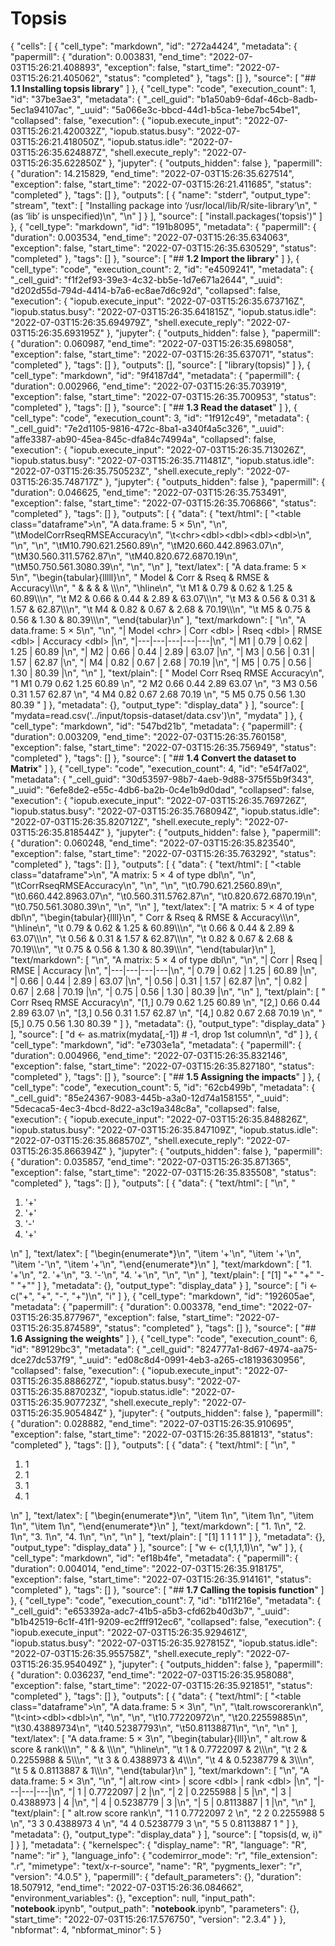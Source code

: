 # Topsis

{
 "cells": [
  {
   "cell_type": "markdown",
   "id": "272a4424",
   "metadata": {
    "papermill": {
     "duration": 0.003831,
     "end_time": "2022-07-03T15:26:21.408893",
     "exception": false,
     "start_time": "2022-07-03T15:26:21.405062",
     "status": "completed"
    },
    "tags": []
   },
   "source": [
    "## **1.1 Installing topsis library**"
   ]
  },
  {
   "cell_type": "code",
   "execution_count": 1,
   "id": "37be3ae3",
   "metadata": {
    "_cell_guid": "b1a50ab9-6daf-46cb-8adb-5ec1a94107ac",
    "_uuid": "5a066e3c-bbcd-44d1-b5ca-1ebe7bc54be1",
    "collapsed": false,
    "execution": {
     "iopub.execute_input": "2022-07-03T15:26:21.420032Z",
     "iopub.status.busy": "2022-07-03T15:26:21.418050Z",
     "iopub.status.idle": "2022-07-03T15:26:35.624887Z",
     "shell.execute_reply": "2022-07-03T15:26:35.622850Z"
    },
    "jupyter": {
     "outputs_hidden": false
    },
    "papermill": {
     "duration": 14.215829,
     "end_time": "2022-07-03T15:26:35.627514",
     "exception": false,
     "start_time": "2022-07-03T15:26:21.411685",
     "status": "completed"
    },
    "tags": []
   },
   "outputs": [
    {
     "name": "stderr",
     "output_type": "stream",
     "text": [
      "Installing package into ‘/usr/local/lib/R/site-library’\n",
      "(as ‘lib’ is unspecified)\n",
      "\n"
     ]
    }
   ],
   "source": [
    "install.packages('topsis')"
   ]
  },
  {
   "cell_type": "markdown",
   "id": "191b8095",
   "metadata": {
    "papermill": {
     "duration": 0.003534,
     "end_time": "2022-07-03T15:26:35.634063",
     "exception": false,
     "start_time": "2022-07-03T15:26:35.630529",
     "status": "completed"
    },
    "tags": []
   },
   "source": [
    "## **1.2 Import the library**"
   ]
  },
  {
   "cell_type": "code",
   "execution_count": 2,
   "id": "e4509241",
   "metadata": {
    "_cell_guid": "f1f2ef93-39e3-4c32-bb5e-1d7e671a2644",
    "_uuid": "d202d55d-794d-4414-b7a6-ec8ae7d6c92d",
    "collapsed": false,
    "execution": {
     "iopub.execute_input": "2022-07-03T15:26:35.673716Z",
     "iopub.status.busy": "2022-07-03T15:26:35.641815Z",
     "iopub.status.idle": "2022-07-03T15:26:35.694979Z",
     "shell.execute_reply": "2022-07-03T15:26:35.693195Z"
    },
    "jupyter": {
     "outputs_hidden": false
    },
    "papermill": {
     "duration": 0.060987,
     "end_time": "2022-07-03T15:26:35.698058",
     "exception": false,
     "start_time": "2022-07-03T15:26:35.637071",
     "status": "completed"
    },
    "tags": []
   },
   "outputs": [],
   "source": [
    "library(topsis)"
   ]
  },
  {
   "cell_type": "markdown",
   "id": "9f4187d4",
   "metadata": {
    "papermill": {
     "duration": 0.002966,
     "end_time": "2022-07-03T15:26:35.703919",
     "exception": false,
     "start_time": "2022-07-03T15:26:35.700953",
     "status": "completed"
    },
    "tags": []
   },
   "source": [
    "## **1.3 Read the dataset**"
   ]
  },
  {
   "cell_type": "code",
   "execution_count": 3,
   "id": "1f912c49",
   "metadata": {
    "_cell_guid": "7e2d1105-9816-472c-8ba1-a340f4a5c326",
    "_uuid": "affe3387-ab90-45ea-845c-dfa84c74994a",
    "collapsed": false,
    "execution": {
     "iopub.execute_input": "2022-07-03T15:26:35.713026Z",
     "iopub.status.busy": "2022-07-03T15:26:35.711481Z",
     "iopub.status.idle": "2022-07-03T15:26:35.750523Z",
     "shell.execute_reply": "2022-07-03T15:26:35.748717Z"
    },
    "jupyter": {
     "outputs_hidden": false
    },
    "papermill": {
     "duration": 0.046625,
     "end_time": "2022-07-03T15:26:35.753491",
     "exception": false,
     "start_time": "2022-07-03T15:26:35.706866",
     "status": "completed"
    },
    "tags": []
   },
   "outputs": [
    {
     "data": {
      "text/html": [
       "<table class=\"dataframe\">\n",
       "<caption>A data.frame: 5 × 5</caption>\n",
       "<thead>\n",
       "\t<tr><th scope=col>Model</th><th scope=col>Corr</th><th scope=col>Rseq</th><th scope=col>RMSE</th><th scope=col>Accuracy</th></tr>\n",
       "\t<tr><th scope=col>&lt;chr&gt;</th><th scope=col>&lt;dbl&gt;</th><th scope=col>&lt;dbl&gt;</th><th scope=col>&lt;dbl&gt;</th><th scope=col>&lt;dbl&gt;</th></tr>\n",
       "</thead>\n",
       "<tbody>\n",
       "\t<tr><td>M1</td><td>0.79</td><td>0.62</td><td>1.25</td><td>60.89</td></tr>\n",
       "\t<tr><td>M2</td><td>0.66</td><td>0.44</td><td>2.89</td><td>63.07</td></tr>\n",
       "\t<tr><td>M3</td><td>0.56</td><td>0.31</td><td>1.57</td><td>62.87</td></tr>\n",
       "\t<tr><td>M4</td><td>0.82</td><td>0.67</td><td>2.68</td><td>70.19</td></tr>\n",
       "\t<tr><td>M5</td><td>0.75</td><td>0.56</td><td>1.30</td><td>80.39</td></tr>\n",
       "</tbody>\n",
       "</table>\n"
      ],
      "text/latex": [
       "A data.frame: 5 × 5\n",
       "\\begin{tabular}{lllll}\n",
       " Model & Corr & Rseq & RMSE & Accuracy\\\\\n",
       " <chr> & <dbl> & <dbl> & <dbl> & <dbl>\\\\\n",
       "\\hline\n",
       "\t M1 & 0.79 & 0.62 & 1.25 & 60.89\\\\\n",
       "\t M2 & 0.66 & 0.44 & 2.89 & 63.07\\\\\n",
       "\t M3 & 0.56 & 0.31 & 1.57 & 62.87\\\\\n",
       "\t M4 & 0.82 & 0.67 & 2.68 & 70.19\\\\\n",
       "\t M5 & 0.75 & 0.56 & 1.30 & 80.39\\\\\n",
       "\\end{tabular}\n"
      ],
      "text/markdown": [
       "\n",
       "A data.frame: 5 × 5\n",
       "\n",
       "| Model &lt;chr&gt; | Corr &lt;dbl&gt; | Rseq &lt;dbl&gt; | RMSE &lt;dbl&gt; | Accuracy &lt;dbl&gt; |\n",
       "|---|---|---|---|---|\n",
       "| M1 | 0.79 | 0.62 | 1.25 | 60.89 |\n",
       "| M2 | 0.66 | 0.44 | 2.89 | 63.07 |\n",
       "| M3 | 0.56 | 0.31 | 1.57 | 62.87 |\n",
       "| M4 | 0.82 | 0.67 | 2.68 | 70.19 |\n",
       "| M5 | 0.75 | 0.56 | 1.30 | 80.39 |\n",
       "\n"
      ],
      "text/plain": [
       "  Model Corr Rseq RMSE Accuracy\n",
       "1 M1    0.79 0.62 1.25 60.89   \n",
       "2 M2    0.66 0.44 2.89 63.07   \n",
       "3 M3    0.56 0.31 1.57 62.87   \n",
       "4 M4    0.82 0.67 2.68 70.19   \n",
       "5 M5    0.75 0.56 1.30 80.39   "
      ]
     },
     "metadata": {},
     "output_type": "display_data"
    }
   ],
   "source": [
    "mydata=read.csv('../input/topsis-dataset/data.csv')\n",
    "mydata"
   ]
  },
  {
   "cell_type": "markdown",
   "id": "547bd21b",
   "metadata": {
    "papermill": {
     "duration": 0.003209,
     "end_time": "2022-07-03T15:26:35.760158",
     "exception": false,
     "start_time": "2022-07-03T15:26:35.756949",
     "status": "completed"
    },
    "tags": []
   },
   "source": [
    "## **1.4 Convert the dataset to Matrix**"
   ]
  },
  {
   "cell_type": "code",
   "execution_count": 4,
   "id": "e54f7a02",
   "metadata": {
    "_cell_guid": "30d53597-98b7-4aeb-9d88-375f55b9f343",
    "_uuid": "6efe8de2-e55c-4db6-ba2b-0c4e1b9d0dad",
    "collapsed": false,
    "execution": {
     "iopub.execute_input": "2022-07-03T15:26:35.769726Z",
     "iopub.status.busy": "2022-07-03T15:26:35.768094Z",
     "iopub.status.idle": "2022-07-03T15:26:35.820712Z",
     "shell.execute_reply": "2022-07-03T15:26:35.818544Z"
    },
    "jupyter": {
     "outputs_hidden": false
    },
    "papermill": {
     "duration": 0.060248,
     "end_time": "2022-07-03T15:26:35.823540",
     "exception": false,
     "start_time": "2022-07-03T15:26:35.763292",
     "status": "completed"
    },
    "tags": []
   },
   "outputs": [
    {
     "data": {
      "text/html": [
       "<table class=\"dataframe\">\n",
       "<caption>A matrix: 5 × 4 of type dbl</caption>\n",
       "<thead>\n",
       "\t<tr><th scope=col>Corr</th><th scope=col>Rseq</th><th scope=col>RMSE</th><th scope=col>Accuracy</th></tr>\n",
       "</thead>\n",
       "<tbody>\n",
       "\t<tr><td>0.79</td><td>0.62</td><td>1.25</td><td>60.89</td></tr>\n",
       "\t<tr><td>0.66</td><td>0.44</td><td>2.89</td><td>63.07</td></tr>\n",
       "\t<tr><td>0.56</td><td>0.31</td><td>1.57</td><td>62.87</td></tr>\n",
       "\t<tr><td>0.82</td><td>0.67</td><td>2.68</td><td>70.19</td></tr>\n",
       "\t<tr><td>0.75</td><td>0.56</td><td>1.30</td><td>80.39</td></tr>\n",
       "</tbody>\n",
       "</table>\n"
      ],
      "text/latex": [
       "A matrix: 5 × 4 of type dbl\n",
       "\\begin{tabular}{llll}\n",
       " Corr & Rseq & RMSE & Accuracy\\\\\n",
       "\\hline\n",
       "\t 0.79 & 0.62 & 1.25 & 60.89\\\\\n",
       "\t 0.66 & 0.44 & 2.89 & 63.07\\\\\n",
       "\t 0.56 & 0.31 & 1.57 & 62.87\\\\\n",
       "\t 0.82 & 0.67 & 2.68 & 70.19\\\\\n",
       "\t 0.75 & 0.56 & 1.30 & 80.39\\\\\n",
       "\\end{tabular}\n"
      ],
      "text/markdown": [
       "\n",
       "A matrix: 5 × 4 of type dbl\n",
       "\n",
       "| Corr | Rseq | RMSE | Accuracy |\n",
       "|---|---|---|---|\n",
       "| 0.79 | 0.62 | 1.25 | 60.89 |\n",
       "| 0.66 | 0.44 | 2.89 | 63.07 |\n",
       "| 0.56 | 0.31 | 1.57 | 62.87 |\n",
       "| 0.82 | 0.67 | 2.68 | 70.19 |\n",
       "| 0.75 | 0.56 | 1.30 | 80.39 |\n",
       "\n"
      ],
      "text/plain": [
       "     Corr Rseq RMSE Accuracy\n",
       "[1,] 0.79 0.62 1.25 60.89   \n",
       "[2,] 0.66 0.44 2.89 63.07   \n",
       "[3,] 0.56 0.31 1.57 62.87   \n",
       "[4,] 0.82 0.67 2.68 70.19   \n",
       "[5,] 0.75 0.56 1.30 80.39   "
      ]
     },
     "metadata": {},
     "output_type": "display_data"
    }
   ],
   "source": [
    "d <- as.matrix(mydata[,-1]) # -1, drop 1st column\n",
    "d"
   ]
  },
  {
   "cell_type": "markdown",
   "id": "e7303e1a",
   "metadata": {
    "papermill": {
     "duration": 0.004966,
     "end_time": "2022-07-03T15:26:35.832146",
     "exception": false,
     "start_time": "2022-07-03T15:26:35.827180",
     "status": "completed"
    },
    "tags": []
   },
   "source": [
    "## **1.5 Assigning the impacts**"
   ]
  },
  {
   "cell_type": "code",
   "execution_count": 5,
   "id": "62cb499b",
   "metadata": {
    "_cell_guid": "85e24367-9083-445b-a3a0-12d74a158155",
    "_uuid": "5decaca5-4ec3-4bcd-8d22-a3c19a348c8a",
    "collapsed": false,
    "execution": {
     "iopub.execute_input": "2022-07-03T15:26:35.848826Z",
     "iopub.status.busy": "2022-07-03T15:26:35.847109Z",
     "iopub.status.idle": "2022-07-03T15:26:35.868570Z",
     "shell.execute_reply": "2022-07-03T15:26:35.866394Z"
    },
    "jupyter": {
     "outputs_hidden": false
    },
    "papermill": {
     "duration": 0.035857,
     "end_time": "2022-07-03T15:26:35.871365",
     "exception": false,
     "start_time": "2022-07-03T15:26:35.835508",
     "status": "completed"
    },
    "tags": []
   },
   "outputs": [
    {
     "data": {
      "text/html": [
       "<style>\n",
       ".list-inline {list-style: none; margin:0; padding: 0}\n",
       ".list-inline>li {display: inline-block}\n",
       ".list-inline>li:not(:last-child)::after {content: \"\\00b7\"; padding: 0 .5ex}\n",
       "</style>\n",
       "<ol class=list-inline><li>'+'</li><li>'+'</li><li>'-'</li><li>'+'</li></ol>\n"
      ],
      "text/latex": [
       "\\begin{enumerate*}\n",
       "\\item '+'\n",
       "\\item '+'\n",
       "\\item '-'\n",
       "\\item '+'\n",
       "\\end{enumerate*}\n"
      ],
      "text/markdown": [
       "1. '+'\n",
       "2. '+'\n",
       "3. '-'\n",
       "4. '+'\n",
       "\n",
       "\n"
      ],
      "text/plain": [
       "[1] \"+\" \"+\" \"-\" \"+\""
      ]
     },
     "metadata": {},
     "output_type": "display_data"
    }
   ],
   "source": [
    "i <- c(\"+\", \"+\", \"-\", \"+\")\n",
    "i"
   ]
  },
  {
   "cell_type": "markdown",
   "id": "192605ae",
   "metadata": {
    "papermill": {
     "duration": 0.003378,
     "end_time": "2022-07-03T15:26:35.877967",
     "exception": false,
     "start_time": "2022-07-03T15:26:35.874589",
     "status": "completed"
    },
    "tags": []
   },
   "source": [
    "## **1.6 Assigning the weights**"
   ]
  },
  {
   "cell_type": "code",
   "execution_count": 6,
   "id": "89129bc3",
   "metadata": {
    "_cell_guid": "824777a1-8d67-4974-aa75-dce27dc537f9",
    "_uuid": "ed08c8d4-0991-4eb3-a265-c18193630956",
    "collapsed": false,
    "execution": {
     "iopub.execute_input": "2022-07-03T15:26:35.888627Z",
     "iopub.status.busy": "2022-07-03T15:26:35.887023Z",
     "iopub.status.idle": "2022-07-03T15:26:35.907723Z",
     "shell.execute_reply": "2022-07-03T15:26:35.905484Z"
    },
    "jupyter": {
     "outputs_hidden": false
    },
    "papermill": {
     "duration": 0.028882,
     "end_time": "2022-07-03T15:26:35.910695",
     "exception": false,
     "start_time": "2022-07-03T15:26:35.881813",
     "status": "completed"
    },
    "tags": []
   },
   "outputs": [
    {
     "data": {
      "text/html": [
       "<style>\n",
       ".list-inline {list-style: none; margin:0; padding: 0}\n",
       ".list-inline>li {display: inline-block}\n",
       ".list-inline>li:not(:last-child)::after {content: \"\\00b7\"; padding: 0 .5ex}\n",
       "</style>\n",
       "<ol class=list-inline><li>1</li><li>1</li><li>1</li><li>1</li></ol>\n"
      ],
      "text/latex": [
       "\\begin{enumerate*}\n",
       "\\item 1\n",
       "\\item 1\n",
       "\\item 1\n",
       "\\item 1\n",
       "\\end{enumerate*}\n"
      ],
      "text/markdown": [
       "1. 1\n",
       "2. 1\n",
       "3. 1\n",
       "4. 1\n",
       "\n",
       "\n"
      ],
      "text/plain": [
       "[1] 1 1 1 1"
      ]
     },
     "metadata": {},
     "output_type": "display_data"
    }
   ],
   "source": [
    "w <- c(1,1,1,1)\n",
    "w"
   ]
  },
  {
   "cell_type": "markdown",
   "id": "ef18b4fe",
   "metadata": {
    "papermill": {
     "duration": 0.004014,
     "end_time": "2022-07-03T15:26:35.918175",
     "exception": false,
     "start_time": "2022-07-03T15:26:35.914161",
     "status": "completed"
    },
    "tags": []
   },
   "source": [
    "## **1.7 Calling the topisis function**"
   ]
  },
  {
   "cell_type": "code",
   "execution_count": 7,
   "id": "b11f216e",
   "metadata": {
    "_cell_guid": "e653392a-adc7-41b5-a5b3-cfd62b40d3b7",
    "_uuid": "b1b42519-6c1f-41f1-9209-ec2fff912ec6",
    "collapsed": false,
    "execution": {
     "iopub.execute_input": "2022-07-03T15:26:35.929461Z",
     "iopub.status.busy": "2022-07-03T15:26:35.927815Z",
     "iopub.status.idle": "2022-07-03T15:26:35.955758Z",
     "shell.execute_reply": "2022-07-03T15:26:35.954049Z"
    },
    "jupyter": {
     "outputs_hidden": false
    },
    "papermill": {
     "duration": 0.036237,
     "end_time": "2022-07-03T15:26:35.958088",
     "exception": false,
     "start_time": "2022-07-03T15:26:35.921851",
     "status": "completed"
    },
    "tags": []
   },
   "outputs": [
    {
     "data": {
      "text/html": [
       "<table class=\"dataframe\">\n",
       "<caption>A data.frame: 5 × 3</caption>\n",
       "<thead>\n",
       "\t<tr><th scope=col>alt.row</th><th scope=col>score</th><th scope=col>rank</th></tr>\n",
       "\t<tr><th scope=col>&lt;int&gt;</th><th scope=col>&lt;dbl&gt;</th><th scope=col>&lt;dbl&gt;</th></tr>\n",
       "</thead>\n",
       "<tbody>\n",
       "\t<tr><td>1</td><td>0.7722097</td><td>2</td></tr>\n",
       "\t<tr><td>2</td><td>0.2255988</td><td>5</td></tr>\n",
       "\t<tr><td>3</td><td>0.4388973</td><td>4</td></tr>\n",
       "\t<tr><td>4</td><td>0.5238779</td><td>3</td></tr>\n",
       "\t<tr><td>5</td><td>0.8113887</td><td>1</td></tr>\n",
       "</tbody>\n",
       "</table>\n"
      ],
      "text/latex": [
       "A data.frame: 5 × 3\n",
       "\\begin{tabular}{lll}\n",
       " alt.row & score & rank\\\\\n",
       " <int> & <dbl> & <dbl>\\\\\n",
       "\\hline\n",
       "\t 1 & 0.7722097 & 2\\\\\n",
       "\t 2 & 0.2255988 & 5\\\\\n",
       "\t 3 & 0.4388973 & 4\\\\\n",
       "\t 4 & 0.5238779 & 3\\\\\n",
       "\t 5 & 0.8113887 & 1\\\\\n",
       "\\end{tabular}\n"
      ],
      "text/markdown": [
       "\n",
       "A data.frame: 5 × 3\n",
       "\n",
       "| alt.row &lt;int&gt; | score &lt;dbl&gt; | rank &lt;dbl&gt; |\n",
       "|---|---|---|\n",
       "| 1 | 0.7722097 | 2 |\n",
       "| 2 | 0.2255988 | 5 |\n",
       "| 3 | 0.4388973 | 4 |\n",
       "| 4 | 0.5238779 | 3 |\n",
       "| 5 | 0.8113887 | 1 |\n",
       "\n"
      ],
      "text/plain": [
       "  alt.row score     rank\n",
       "1 1       0.7722097 2   \n",
       "2 2       0.2255988 5   \n",
       "3 3       0.4388973 4   \n",
       "4 4       0.5238779 3   \n",
       "5 5       0.8113887 1   "
      ]
     },
     "metadata": {},
     "output_type": "display_data"
    }
   ],
   "source": [
    "topsis(d, w, i)"
   ]
  }
 ],
 "metadata": {
  "kernelspec": {
   "display_name": "R",
   "language": "R",
   "name": "ir"
  },
  "language_info": {
   "codemirror_mode": "r",
   "file_extension": ".r",
   "mimetype": "text/x-r-source",
   "name": "R",
   "pygments_lexer": "r",
   "version": "4.0.5"
  },
  "papermill": {
   "default_parameters": {},
   "duration": 18.507912,
   "end_time": "2022-07-03T15:26:36.084662",
   "environment_variables": {},
   "exception": null,
   "input_path": "__notebook__.ipynb",
   "output_path": "__notebook__.ipynb",
   "parameters": {},
   "start_time": "2022-07-03T15:26:17.576750",
   "version": "2.3.4"
  }
 },
 "nbformat": 4,
 "nbformat_minor": 5
}
